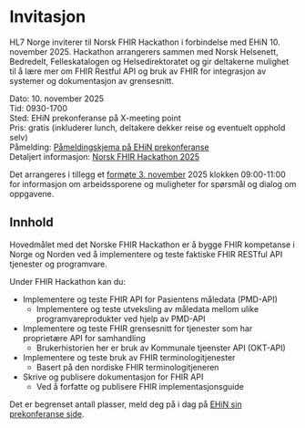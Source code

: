 # Invitasjon

HL7 Norge inviterer til Norsk FHIR Hackathon i forbindelse med EHiN 10. november 2025. Hackathon arrangerers sammen med Norsk Helsenett, Bedredelt, Felleskatalogen og Helsedirektoratet og gir deltakerne mulighet til å lære mer om FHIR Restful API og bruk av FHIR for integrasjon av systemer og dokumentasjon av grensesnitt.  

Dato: 10. november 2025  
Tid: 0930-1700  
Sted: EHiN prekonferanse på X-meeting point  
Pris: gratis (inkluderer lunch, deltakere dekker reise og eventuelt opphold selv)  
Påmelding: [Påmeldingskjema på EHiN prekonferanse](https://event.checkin.no/167096/prekonferanse-ehin-2025)  
Detaljert informasjon: [Norsk FHIR Hackathon 2025](https://hl7norway.github.io/FHIR-hackathon-2025/currentbuild/index.html)  

Det arrangeres i tillegg et [formøte 3. november](https://hl7norway.github.io/FHIR-hackathon-2025/currentbuild/pre-agenda.html) 2025 klokken 09:00-11:00 for informasjon om arbeidssporene og muligheter for spørsmål og dialog om oppgavene.  

## Innhold

Hovedmålet med det Norske FHIR Hackathon er å bygge FHIR kompetanse i Norge og Norden ved å implementere og teste faktiske FHIR RESTful API tjenester og programvare.

Under FHIR Hackathon kan du:

* Implementere og teste FHIR API for Pasientens måledata (PMD-API)  
  * Implementere og teste utveksling av måledata mellom ulike programvareprodukter ved hjelp av PMD-API  
* Implementere og teste FHIR grensesnitt for tjenester som har proprietære API for samhandling  
  * Brukerhistorien her er bruk av Kommunale tjeenster API (OKT-API)  
* Implementere og teste bruk av FHIR terminologitjenester  
  * Basert på den nordiske FHIR terminologitjeneren  
* Skrive og publisere dokumentasjon for FHIR API  
  * Ved å forfatte og publisere FHIR implementasjonsguide  

Det er begrenset antall plasser, meld deg på i dag på [EHiN sin prekonferanse side](https://event.checkin.no/167096/prekonferanse-ehin-2025).  
